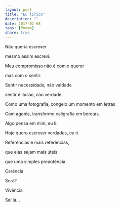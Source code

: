 ```yaml
---
layout: post
title: "Eu lírico"
description: ""
date: 2017-01-08
tags: [Poema]
share: true
---
```


Não queria escrever

mesmo assim escrevi.

Meu compromisso não é com o querer

mas com o sentir.

Sentir necessidade, não vaidade

sentir é ilusão, não verdade.

Como uma fotografia, congelo um momento em letras

Com agonia, transformo caligrafia em beretas.


Algo pensa em mim, eu li.

Hoje quero escrever verdades, eu ri.

Referências e mais referências,

que elas sejam mais úteis

que uma simples prepotência.


Carência

Será?

Vivência

Sei lá...
